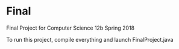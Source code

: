 # Final
Final Project for Computer Science 12b Spring 2018

To run this project, compile everything and launch FinalProject.java


